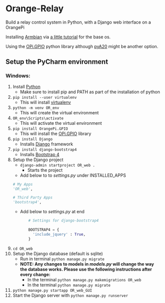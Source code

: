 # Orange-Relay
Build a relay control system in Python, with a Django web interface on a OrangePi

Installing [Armbian](https://docs.armbian.com/) via [a little tutorial](https://lucsmall.com/2017/01/19/beginners-guide-to-the-orange-pi-zero/) for the base os.

Using the [OPi.GPIO](https://opi-gpio.readthedocs.io/en/latest/) python library although [pyA20](https://pypi.org/project/pyA20/) might be another option.

## Setup the PyCharm environment

### Windows:

1. Install [Python](https://www.python.org/downloads/)
   - Make sure to install pip and PATH as part of the installation of python
2. ```pip install --user virtualenv```
   - This will install [virtualenv](https://virtualenv.pypa.io/en/latest/)
3. ```python -m venv OR_env```
   - This will create the virtual environment
4. ```OR_env\Scripts\activate```
   - This will activate the virtual environment
5. ```pip install OrangePi.GPIO```
   - This will install the [OPi.GPIO](https://opi-gpio.readthedocs.io/en/latest/) library
6. ```pip install Django```
   - Installs [Django](https://www.djangoproject.com/) framework
7. ```pip install django-bootstrap4```
   - Installs [Bootstrap 4](https://django-bootstrap4.readthedocs.io/en/latest/)
8. Setup the Django project
   - ```django-admin startproject OR_web . ```
      - Starts the project
   - Add below to to _settings.py_ under INSTALLED_APPS
   ```python
   # My Apps
   'OR_web',
   
   # Third Party Apps
   'bootstrap4',
   ``` 
   - Add below to _settings.py_ at end
   ```python
          # Settings for django-bootstrap4
       
          BOOTSTRAP4 = {
            'include_jquery' : True,
          }
   ```
9. ```cd OR_web```
9. Setup the Django database (default is sqlite)
   - Run in terminal ```python manage.py migrate```
   - **NOTE: Any changes to models in _models.py_ will change the way the database works.  Please use the following instructions after every change:**
     - In the terminal ```python manage.py makemigrations OR_web```
     - In the terminal ```python manage.py migrate```
10. ```python manage.py startapp OR_web_GUI```
10. Start the Django server with ```python manage.py runserver```